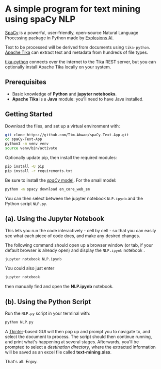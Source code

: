 # A simple program for text mining using spaCy NLP
[SpaCy](https://spacy.io/) is a powerful, user-friendly, open-source Natural Language Processing package in Python made by [Explosions AI](https://explosion.ai/).

Text to be processed will be derived from documents using `tika-python`. [Apache Tika](http://tika.apache.org) can extract text and metadata from hundreds of file types.

[tika-python](https://github.com/chrismattmann/tika-python) connects over the internet to the Tika REST server, but you can optionally install Apache Tika locally on your system.  
 
## Prerequisites
- Basic knowledge of **Python** and **jupyter notebooks**.
- **Apache Tika** is a **Java** module: you'll need to have Java installed.

## Getting Started
Download the files, and set up a virtual environment with:
``` bash
git clone https://github.com/Tim-Abwao/spaCy-Text-App.git
cd spaCy-Text-App
python3 -m venv venv
source venv/bin/activate
```

Optionally update pip, then install the required modules:
``` bash
pip install -U pip
pip install -r requirements.txt
```

Be sure to install the [*spaCy* model](https://spacy.io/models). For the small model:
``` bash
python -m spacy download en_core_web_sm
```
You can then select between the jupyter notebook `NLP.ipynb` and the Python script `NLP.py`.

## (a). Using the Jupyter Notebook
This lets you run the code interactively - cell by cell -  so that you can easily see what each piece of code does, and make any desired changes.

The following command should open up a browser window (or tab, if your default browser is already open) and display the `NLP.ipynb` notebook .
``` bash
jupyter notebook NLP.ipynb
```

You could also just enter
``` bash
jupyter notebook
```
then manually find and open the **NLP.ipynb** notebook.

## (b). Using the Python Script
Run the `NLP.py` script in your terminal with:
``` bash
python NLP.py
```

A [Tkinter](https://docs.python.org/3/library/tkinter.html#module-tkinter)-based GUI will then pop up and prompt you to navigate to, and select the document to process. The script should then continue running, and print what's happening at several stages. Afterwards, you'll be prompted to select a *destination directory*, where the extracted information will be saved as an excel file called **text-mining.xlsx**. 

That's all. Enjoy.
